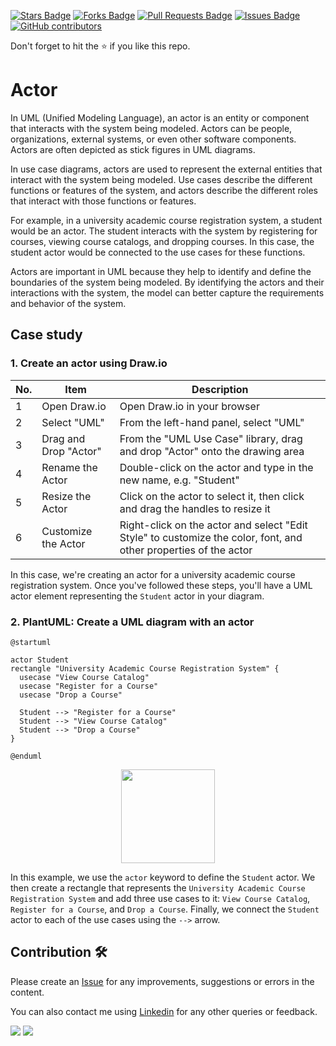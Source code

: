 <a href="https://github.com/drshahizan/software-engineering/stargazers"><img src="https://img.shields.io/github/stars/drshahizan/software-engineering" alt="Stars Badge"/></a>
<a href="https://github.com/drshahizan/software-engineering/network/members"><img src="https://img.shields.io/github/forks/drshahizan/software-engineering" alt="Forks Badge"/></a>
<a href="https://github.com/drshahizan/software-engineering/pulls"><img src="https://img.shields.io/github/issues-pr/drshahizan/software-engineering" alt="Pull Requests Badge"/></a>
<a href="https://github.com/drshahizan/software-engineering"><img src="https://img.shields.io/github/issues/drshahizan/software-engineering" alt="Issues Badge"/></a>
<a href="https://github.com/drshahizan/software-engineering/graphs/contributors"><img alt="GitHub contributors" src="https://img.shields.io/github/contributors/drshahizan/software-engineering?color=2b9348"></a>


Don't forget to hit the :star: if you like this repo.

# Actor
In UML (Unified Modeling Language), an actor is an entity or component that interacts with the system being modeled. Actors can be people, organizations, external systems, or even other software components. Actors are often depicted as stick figures in UML diagrams.

In use case diagrams, actors are used to represent the external entities that interact with the system being modeled. Use cases describe the different functions or features of the system, and actors describe the different roles that interact with those functions or features.

For example, in a university academic course registration system, a student would be an actor. The student interacts with the system by registering for courses, viewing course catalogs, and dropping courses. In this case, the student actor would be connected to the use cases for these functions.

Actors are important in UML because they help to identify and define the boundaries of the system being modeled. By identifying the actors and their interactions with the system, the model can better capture the requirements and behavior of the system.

## Case study

### 1. Create an actor using Draw.io

| No. | Item | Description |
| --- | --- | --- |
| 1 | Open Draw.io | Open Draw.io in your browser |
| 2 | Select "UML" | From the left-hand panel, select "UML" |
| 3 | Drag and Drop "Actor" | From the "UML Use Case" library, drag and drop "Actor" onto the drawing area |
| 4 | Rename the Actor | Double-click on the actor and type in the new name, e.g. "Student" |
| 5 | Resize the Actor | Click on the actor to select it, then click and drag the handles to resize it |
| 6 | Customize the Actor | Right-click on the actor and select "Edit Style" to customize the color, font, and other properties of the actor |

In this case, we're creating an actor for a university academic course registration system. Once you've followed these steps, you'll have a UML actor element representing the `Student` actor in your diagram.

### 2. PlantUML: Create a UML diagram with an actor

```puml
@startuml

actor Student
rectangle "University Academic Course Registration System" {
  usecase "View Course Catalog"
  usecase "Register for a Course"
  usecase "Drop a Course"
  
  Student --> "Register for a Course"
  Student --> "View Course Catalog"
  Student --> "Drop a Course"
}

@enduml
```
<p align="center">
<img src="https://github.com/drshahizan/software-engineering/blob/main/materials/uml/images/actor.png"  height="150" />
</p>

In this example, we use the `actor` keyword to define the `Student` actor. We then create a rectangle that represents the `University Academic Course Registration System` and add three use cases to it: `View Course Catalog`, `Register for a Course`, and `Drop a Course`. Finally, we connect the `Student` actor to each of the use cases using the `-->` arrow.

## Contribution 🛠️
Please create an [Issue](https://github.com/drshahizan/software-engineering/issues) for any improvements, suggestions or errors in the content.

You can also contact me using [Linkedin](https://www.linkedin.com/in/drshahizan/) for any other queries or feedback.

![](https://komarev.com/ghpvc/?username=drshahizan&label=Views&color=0e75b6&style=flat)
![](https://hit.yhype.me/github/profile?user_id=81284918)

